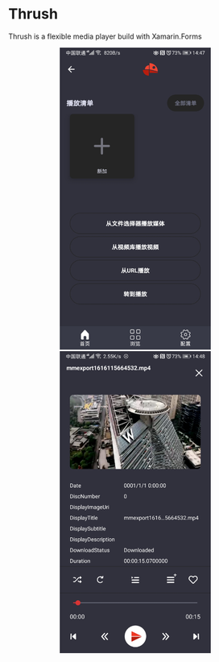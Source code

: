 # Thrush
Thrush is a flexible media player build with Xamarin.Forms

<center>
<img src="https://github.com/dorisoy/Thrush/blob/main/Screenshot_20210319_144730_com.baseflow.thrush.jpg?raw=true" width="300" /><img src="https://github.com/dorisoy/Thrush/blob/main/Screenshot_20210319_144804_com.baseflow.thrush.jpg?raw=true" width="300"/>
</center>
